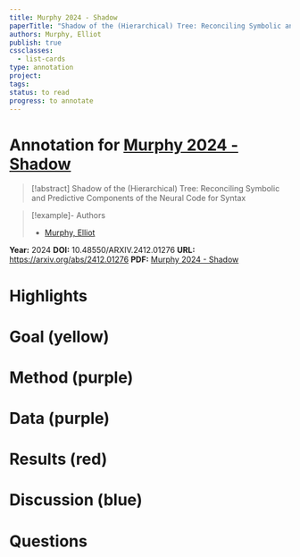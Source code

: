 ```yaml
---
title: Murphy 2024 - Shadow
paperTitle: "Shadow of the (Hierarchical) Tree: Reconciling Symbolic and Predictive Components of the Neural Code for Syntax"
authors: Murphy, Elliot
publish: true
cssclasses:
  - list-cards
type: annotation
project:
tags:
status: to read
progress: to annotate
---
```

# Annotation for [Murphy 2024 - Shadow](Papers/References/Murphy%202024%20-%20Shadow)

> [!abstract] Shadow of the (Hierarchical) Tree: Reconciling Symbolic and Predictive Components of the Neural Code for Syntax

> [!example]- Authors
> - [Murphy, Elliot](Murphy%2C%20Elliot)

**Year:** 2024
**DOI:** 10.48550/ARXIV.2412.01276
**URL:** https://arxiv.org/abs/2412.01276
**PDF:** [Murphy 2024 - Shadow](Papers/PDFs/Murphy%202024%20-%20Shadow%20of%20the%20(Hierarchical)%20Tree%20Reconciling%20Symbolic%20and%20Predictive%20Components%20of%20the%20Neural%20Code%20for%20Syntax.pdf)

# Highlights


# Goal (yellow)


# Method (purple)


# Data (purple)


# Results (red)


# Discussion (blue)


# Questions

